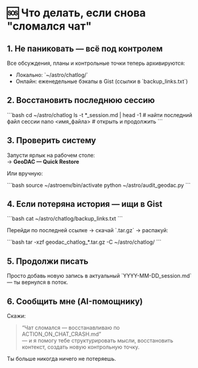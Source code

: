 # 🆘 Что делать, если снова "сломался чат"

## 1. Не паниковать — всё под контролем

Все обсуждения, планы и контрольные точки теперь архивируются:
- Локально: \`~/astro/chatlog/\`
- Онлайн: еженедельные бэкапы в Gist (ссылки в \`backup_links.txt\`)

## 2. Восстановить последнюю сессию

\`\`\`bash
cd ~/astro/chatlog
ls -t *_session.md | head -1  # найти последний файл сессии
nano <имя_файла>              # открыть и продолжить
\`\`\`

## 3. Проверить систему

Запусти ярлык на рабочем столе:  
→ **GeoDAC — Quick Restore**

Или вручную:

\`\`\`bash
source ~/astroenv/bin/activate
python ~/astro/audit_geodac.py
\`\`\`

## 4. Если потеряна история — ищи в Gist

\`\`\`bash
cat ~/astro/chatlog/backup_links.txt
\`\`\`

Перейди по последней ссылке → скачай \`.tar.gz\` → распакуй:

\`\`\`bash
tar -xzf geodac_chatlog_*.tar.gz -C ~/astro/chatlog/
\`\`\`

## 5. Продолжи писать

Просто добавь новую запись в актуальный \`YYYY-MM-DD_session.md\` — ты вернулся в поток.

## 6. Сообщить мне (AI-помощнику)

Скажи:  
> “Чат сломался — восстанавливаю по ACTION_ON_CHAT_CRASH.md”  
— и я помогу тебе структурировать мысли, восстановить контекст, создать новую контрольную точку.

Ты больше никогда ничего не потеряешь.
